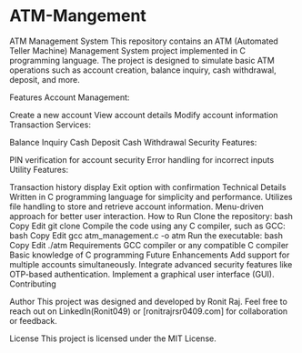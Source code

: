 # ATM-Mangement

ATM Management System
This repository contains an ATM (Automated Teller Machine) Management System project implemented in C programming language. The project is designed to simulate basic ATM operations such as account creation, balance inquiry, cash withdrawal, deposit, and more.

Features
Account Management:

Create a new account
View account details
Modify account information
Transaction Services:

Balance Inquiry
Cash Deposit
Cash Withdrawal
Security Features:

PIN verification for account security
Error handling for incorrect inputs
Utility Features:

Transaction history display
Exit option with confirmation
Technical Details
Written in C programming language for simplicity and performance.
Utilizes file handling to store and retrieve account information.
Menu-driven approach for better user interaction.
How to Run
Clone the repository:
bash
Copy
Edit
git clone <repository-link>
Compile the code using any C compiler, such as GCC:
bash
Copy
Edit
gcc atm_management.c -o atm
Run the executable:
bash
Copy
Edit
./atm
Requirements
GCC compiler or any compatible C compiler
Basic knowledge of C programming
Future Enhancements
Add support for multiple accounts simultaneously.
Integrate advanced security features like OTP-based authentication.
Implement a graphical user interface (GUI).
Contributing


Author
This project was designed and developed by Ronit Raj.
Feel free to reach out on LinkedIn(Ronit049) or [ronitrajrsr0409.com] for collaboration or feedback.

License
This project is licensed under the MIT License.
